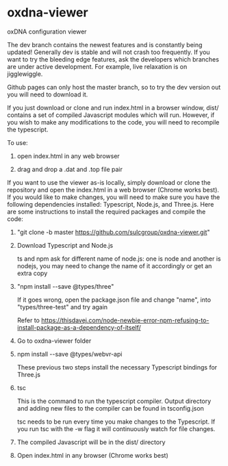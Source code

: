 # oxdna-viewer
oxDNA configuration viewer 

The dev branch contains the newest features and is constantly being updated!  Generally dev is stable and will not crash too frequently.  If you want to try the bleeding edge features, ask the developers which branches are under active development.  For example, live relaxation is on jigglewiggle.

Github pages can only host the master branch, so to try the dev version out you will need to download it.

If you just download or clone and run index.html in a browser window, dist/ contains a set of compiled Javascript modules which will run.  However, if you wish to make any modifications to the code, you will need to recompile the typescript.

To use:
1) open index.html in any web browser

2) drag and drop a .dat and .top file pair

If you want to use the viewer as-is locally, simply download or clone the repository and open the index.html in a web browser (Chrome works best).  If you would like to make changes, you will need to make sure you have the following dependencies installed: Typescript, Node.js, and Three.js.  Here are some instructions to install the required packages and compile the code:

1) "git clone -b master https://github.com/sulcgroup/oxdna-viewer.git"

2) Download Typescript and Node.js 
   
   ts and npm ask for different name of node.js: one is node and another is nodejs, you may need to change the name of it accordingly or get an extra copy

3) "npm install --save @types/three" 
   
   If it goes wrong, open the package.json file and change "name", into "types/three-test" and try again
   
   Refer to https://thisdavej.com/node-newbie-error-npm-refusing-to-install-package-as-a-dependency-of-itself/

4) Go to oxdna-viewer folder

5) npm install --save @types/webvr-api
   
   These previous two steps install the necessary Typescript bindings for Three.js

6) tsc

   This is the command to run the typescript compiler.  Output directory and adding new files to the compiler can be found in tsconfig.json

   tsc needs to be run every time you make changes to the Typescript.  If you run tsc with the -w flag it will continuously watch for file changes.

7) The compiled Javascript will be in the dist/ directory

8) Open index.html in any browser (Chrome works best)
